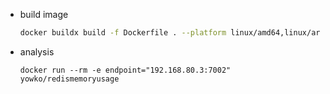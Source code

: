 
- build image
    ```bash
    docker buildx build -f Dockerfile . --platform linux/amd64,linux/arm64 -t yowko/redismemoryusage --push 
    ```

- analysis

    ```
    docker run --rm -e endpoint="192.168.80.3:7002" yowko/redismemoryusage
    ```